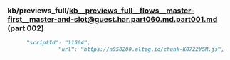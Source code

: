 ### kb/previews_full/kb__previews_full__flows__master-first__master-and-slot@guest.har.part060.md.part001.md (part 002)

```md
      "scriptId": "11564",
                "url": "https://n958200.alteg.io/chunk-KO722YSM.js",
 
```

```

